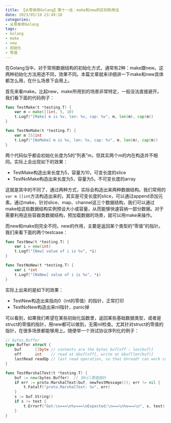 ```yaml
---
title: 【从零单排Golang】第十一话：make和new的区别和用法
date: 2023/05/10 23:49:18
categories:
- 从零单排Golang
tags:
- Golang
- make
- new
- 初始化
- 零值
---
```


在Golang当中，对于常用数据结构的初始化方式，通常有2种：make跟new。这两种初始化方法用途不同，效果不同。本篇文章就来详细讲一下make和new具体都怎么用，在什么场景下会用上。

首先来看make。比起new，make所用到的场景非常特定，一般没法直接避开。我们看下面的代码例子：

```go
func TestMake(t *testing.T) {
    var m = make([]int, 5, 10)
    t.Logf("[Make] m is %v, len: %v, cap: %v", m, len(m), cap(m))
}

func TestNoMake(t *testing.T) {
    var m [5]int
    t.Logf("[NoMake] m is %v, len: %v, cap: %v", m, len(m), cap(m))
}
```

两个代码似乎都会初始化长度为5的“列表”m，但其实两个m的内在构造并不相同。实际上会出现如下的效果：

<!-- more -->

- TestMake构造出来长度为5，容量为10，可变长度的slice
- TestNoMake构造出来长度为5，容量为5，不可变长度的array

这就是其中的不同了，通过两种方式，实际会构造出来两种数据结构。我们常用的`var m []int`方法构造出来的，其实是可变长度的slice，可以通过append添加元素。通过make，针对slice、map、channel这三个数据结构，我们可以通过make给这些数据结构实例预设大小或容量，从而能够快速容纳一部分数据。对于需要利用这些容器类数据结构，预加载数据的场景，就可以用make来操作。

而new和make则完全不同，new的作用，主要是返回某个类型的“零值”的指针。我们来看下面的两个testcase：

```go
func TestNew(t *testing.T) {
    var i = new(int)
    t.Logf("[New] value of i is %v", *i)
}

func TestNoNew(t *testing.T) {
    var i *int
    t.Logf("[NoNew] value of i is %v", *i)
}
```

实际上出来的是如下的效果：

- TestNew构造出来指向0（int的零值）的指针，正常打印
- TestNoNew构造出来nil指针，panic掉

可以看到，如果我们希望在某些初始化函数里，返回某些基础数据类型，或者是struct的零值的指针，用new都可以做到，无需nil检查。尤其针对struct的零值的指针，在很多场景都能够用上。随便举一个测试协议序列化的例子：

```go
// bytes.Buffer
type Buffer struct {
    buf      []byte // contents are the bytes buf[off : len(buf)]
    off      int    // read at &buf[off], write at &buf[len(buf)]
    lastRead readOp // last read operation, so that Unread* can work correctly.
}

func TestMarshalText(t *testing.T) {
    buf := new(bytes.Buffer)  // 非nil零值指针
    if err := proto.MarshalText(buf, newTestMessage()); err != nil {
        t.Fatalf("proto.MarshalText: %v", err)
    }
    s := buf.String()
    if s != text {
        t.Errorf("Got:\n===\n%v===\nExpected:\n===\n%v===\n", s, text)
    }
}
```
